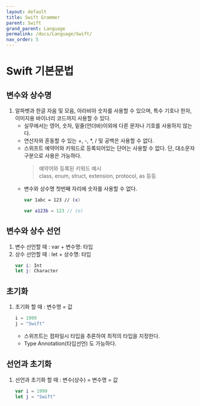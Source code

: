 ```yaml
---
layout: default
title: Swift Grammer
parent: Swift
grand_parent: Language
permalink: /docs/Language/Swift/
nav_order: 5
---
```



# Swift 기본문법

## 변수와 상수명

1. 알파벳과 한글 자음 및 모음, 아라비아 숫자를 사용할 수 있으며, 특수 기호나 한자,<br>이미지용 바이너리 코드까지 사용할 수 있다.
    * 실무에서는 영어, 숫자, 밑줄(언더바)이외에 다른 문자나 기호를 사용하지 않는다.
    * 연산자와 혼동할 수 있는 +, -, *, / 및 공백은 사용할 수 없다.
    * 스위프트 예약어와 키워드로 등록되어있는 단어는 사용할 수 없다. 단, 대소문자 구분으로 사용은 가능하다.
        >예약어와 등록된 키워드 예시<br>
        >class, enum, struct, extension, protocol, as 등등
    * 변수와 상수명 첫번째 자리에 숫자를 사용할 수 없다.
        ```swift
        var 1abc = 123 // (x)

        var a123b = 123 // (o)
        ```

## 변수와 상수 선언

1. 변수 선언할 때 : var + 변수명: 타입
2. 상수 선언할 때 : let + 상수명: 타입
    ```swift
    var i: Int
    let j: Character
    ```

## 초기화

1. 초기화 할 때 : 변수명 = 값
    ```swift
    i = 1999
    j = "Swift"
    ```
    * 스위프트는 컴파일시 타입을 추론하여 최적의 타입을 지정한다.
    * Type Annotation(타입선언) 도 가능하다.

## 선언과 초기화
1. 선언과 초기화 할 때 : 변수(상수) = 변수명 = 값
    ```swift
    var i = 1999
    let j = "Swift"
    ```